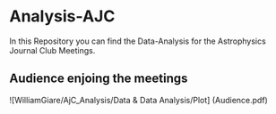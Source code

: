 # Analysis-AJC
In this Repository you can find the Data-Analysis for the Astrophysics Journal Club Meetings.

## Audience enjoing the meetings
![WilliamGiare/AjC_Analysis/Data & Data Analysis/Plot] (Audience.pdf)
